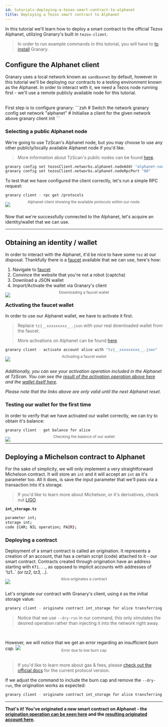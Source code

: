 ```yaml
---
id: tutorials-deploying-a-tezos-smart-contract-to-alphanet
title: Deploying a Tezos smart contract to Alphanet
---
```


In this tutorial we'll learn how to deploy a smart contract to the official Tezos Alphanet, utilizing Granary's built in `tezos-client`.

> In order to run example commands in this tutorial, you will have to [to install](getting-started-install.md) Granary.

## Configure the Alphanet client

Granary uses a local network known as `sandboxnet` by default, however in this tutorial we'll be deploying our contracts to a testing environment known as the Alphanet. In order to interact with it, we need a Tezos node running first - we'll use a remote publicly available node for this tutorial.

<br/>
First step is to configure granary:
```zsh
# Switch the network
granary config set network "alphanet"
# Initialise a client for the given network above
granary client init
```

### Selecting a public Alphanet node

We're going to use TzScan's Alphanet node, but you may choose to use any other publicly/locally available Alphanet node if you'd like.

> More information about TzScan's public nodes can be found [here](https://mainnet-node.tzscan.io).

```zsh
granary config set tezosClient.networks.alphanet.nodeAddr "alphanet-node.tzscan.io"
granary config set tezosClient.networks.alphanet.nodeRpcPort "80"
```

To test that we have configured the client correctly, let's run a simple RPC request:

```zsh
granary client - rpc get /protocols
```

<img src="/granary/img/tutorials/deploy-a-tezos-smart-contract-to-alphanet/rpc-get-protocols.png" />
<div style="opacity: 0.7; text-align: center; font-size: 12px; margin-top:-24px;">
Alphanet client showing the available protocols within our node.
</div>

<br/>

Now that we're successfully connected to the Alphanet, let's acquire an identity/wallet that we can use.

---

## Obtaining an identity / wallet

In order to interact with the Alphanet, it'd be nice to have some `tez` at our disposal. Thankfully there is a [faucet](https://faucet.tzalpha.net) available that we can use, here's how:

1. Navigate to [faucet](https://faucet.tzalpha.net)
2. Convince the website that you're not a robot (captcha)
3. Download a JSON wallet
4. Import/Activate the wallet via Granary's client

<img src="/granary/img/tutorials/deploy-a-tezos-smart-contract-to-alphanet/faucet.png" />
<div style="opacity: 0.7; text-align: center; font-size: 12px; margin-top:-24px;">
Downloading a faucet wallet
</div>

### Activating the faucet wallet

In order to use our Alphanet wallet, we have to activate it first.

> Replace `tz1__xxxxxxxxx__.json` with your real downloaded wallet from the faucet.
>
> More activations on Alphanet can be found [here](https://tezos.gitlab.io/alphanet/introduction/howtouse.html#get-free-tez).

```zsh
granary client - activate account alice with "tz1__xxxxxxxxx__.json"
```

<img src="/granary/img/tutorials/deploy-a-tezos-smart-contract-to-alphanet/activate-the-wallet.png" />
<div style="opacity: 0.7; text-align: center; font-size: 12px; margin-top:-24px;">
Activating a faucet wallet
</div>
<br/>

<i>Additionally, you can see your activation operation included in the Alphanet at TzScan. You can see the [result of the activation operation above here](https://alphanet.tzscan.io/opV7vLCTsA82ByP5bCWZd6aMQ9SLCCxgvjaHCmsNf3x1YdycEP6) and the [wallet itself here](https://alphanet.tzscan.io/tz1iEg64GNrg2dni4BbLengagYBA9p5r3W4i).</i>

<i>Please note that the links above are only valid until the next Alphanet reset.</i>

### Testing our wallet for the first time
In order to verify that we have activated our wallet correctly, we can try to obtain it's balance:

```zsh
granary client - get balance for alice
```

<img src="/granary/img/tutorials/deploy-a-tezos-smart-contract-to-alphanet/balance.png" />
<div style="opacity: 0.7; text-align: center; font-size: 12px; margin-top:-24px;">
Checking the balance of our wallet
</div>

---

## Deploying a Michelson contract to Alphanet

For the sake of simplicity, we will only implement a very straightforward Michelson contract. It will store an `int` and it will accept an `int` as it's parameter too. All it does, is save the input parameter that we'll pass via a transaction into it's storage.

> If you'd like to learn more about Michelson, or it's derivatives, check out [LIGO](https://ligolang.org).

**`int_storage.tz`**
```zsh
parameter int;
storage int;
code {CAR; NIL operation; PAIR};
```

### Deploying a contract

Deployment of a smart contract is called an origination. It represents a creation of an account, that has a certain script (code) attached to it - our smart contract. Contracts created through origination have an address starting with `KT1...`, as opposed to implicit accounts with addresses of 'tz1..` *(or tz2, tz3, ..)*.

<img src="/granary/img/tutorials/deploy-a-tezos-smart-contract-to-alphanet/originate.png" />
<div style="opacity: 0.7; text-align: center; font-size: 12px; margin-top:-24px;">
Alice originates a contract
</div>
<br/>

Let's originate our contract with Granary's client, using `0` as the initial storage value:

```zsh
granary client - originate contract int_storage for alice transferring 0 from alice running $PWD/int_storage.tz --init 0 --dry-run
```
> Notice that we use `--dry-run` in our command, this only simulates the desired operation rather than injecting it into the network right away.

<br/>


However, we will notice that we get an error regarding an insufficient *burn cap*. 
<img src="/granary/img/tutorials/deploy-a-tezos-smart-contract-to-alphanet/burn-fee.png" />
<div style="opacity: 0.7; text-align: center; font-size: 12px; margin-top:-24px;">
Error due to low burn cap
</div>
<br/>

> If you'd like to learn more about gas & fees, please [check out the official docs](https://tezos.gitlab.io/master/protocols/004_Pt24m4xi.html?highlight=burn%20fee#gas-and-fees) for the current protocol version.

If we adjust the command to include the burn cap and remove the `--dry-run`, the origination works as expected:

```zsh
granary client - originate contract int_storage for alice transferring 0 from alice running $PWD/int_storage.tz --init 0 --burn-cap 0.295
```

---

**That's it! You've originated a new smart contract on Alphanet - the [origination operation can be seen here](https://alphanet.tzscan.io/oosGGS98QMoVVPgXnkUKowp1ggrFVtvVB9QtxrwiEgA3iPBXPQv?default=origination) and the [resulting originated account here](https://alphanet.tzscan.io/KT1JfYDaNGwxVZB36SqeydVdBCVh6EVu93bP).**


